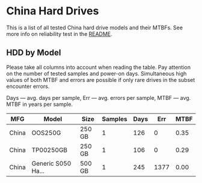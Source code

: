 China Hard Drives
=================

This is a list of all tested China hard drive models and their MTBFs. See more
info on reliability test in the [README](https://github.com/linuxhw/SMART).

HDD by Model
------------

Please take all columns into account when reading the table. Pay attention on the
number of tested samples and power-on days. Simultaneous high values of both MTBF
and errors are possible if only rare drives in the subset encounter errors.

Days — avg. days per sample,
Err  — avg. errors per sample,
MTBF — avg. MTBF in years per sample.

| MFG       | Model              | Size   | Samples | Days  | Err   | MTBF   |
|-----------|--------------------|--------|---------|-------|-------|--------|
| China     | OOS250G            | 250 GB | 1       | 126   | 0     | 0.35   |
| China     | TP00250GB          | 250 GB | 1       | 106   | 0     | 0.29   |
| China     | Generic S050 Ha... | 500 GB | 1       | 245   | 1377  | 0.00   |
